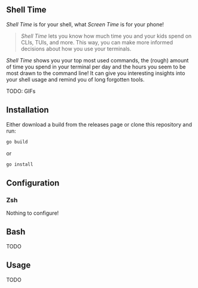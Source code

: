 Shell Time
----------

*Shell Time* is for your shell, what *Screen Time* is for your phone!

> *Shell Time* lets you know how much time you and your kids spend on CLIs, 
> TUIs, and more. This way, you can make more informed decisions about how you 
> use your terminals.

*Shell Time* shows you your top most used commands, the (rough) amount of time 
you spend in your terminal per day and the hours you seem to be most drawn to 
the command line! It can give you interesting insights into your shell usage and 
remind you of long forgotten tools.

TODO: GIFs


## Installation

Either download a build from the releases page or clone this repository and run:

```sh
go build
```

or

```sh
go install
```


## Configuration


### Zsh

Nothing to configure!


## Bash

TODO


## Usage

TODO



